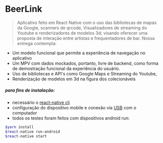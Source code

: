 # BeerLink
> Aplicativo feito em React Native com o uso das bibliotecas de mapas da Google, scanners de qrcode,  Visualizadores de streaming do Youtube e renderizadores de modelos 3d; visando oferecer uma proposta de interação entre artistas e frequentadores de bar. Nossa entrega contempla: 
- Um modelo funcional que permite a experiência de navegação no aplicativo
- Um MPV com dados mockados, portanto, livre de backend, como forma de demostração funcional da experiência do usuário. 
- Uso de bibliotecas e API's como Google Maps e Streaming do Youtube, 
- Renderização de modelos em 3d na figura dos colecionáveis

##### para fins de instalação: 
- necessário o [react-native cli](https://reactnative.dev/)
- configuração do dispositivo mobile e conexão via [USB](https://tecnoblog.net/277780/depuracao-usb-como-ativar-ou-desativar-no-android/) com o computador 
- todos os testes foram feitos com dispositivos android 
run: 
```bash
$yarn install
$react-native run-android 
$react-native start 
```

